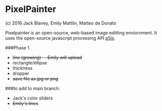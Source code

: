# PixelPainter
(c) 2016 Jack Blaney, Emily Mattlin, Matteo de Donato

Pixelpainter is an open-source, web-based image editting enviornment.
It uses the open-source javascript processing API [p5js](p5js.org).

###Phase 1
- ~~line (growing) -- Emily will upload~~
- rectangle/ellipse
- thickness
- dropper
- ~~save file as jpg or png~~

###to add to main branch:
- Jack's color sliders
- ~~Emily's lines~~
